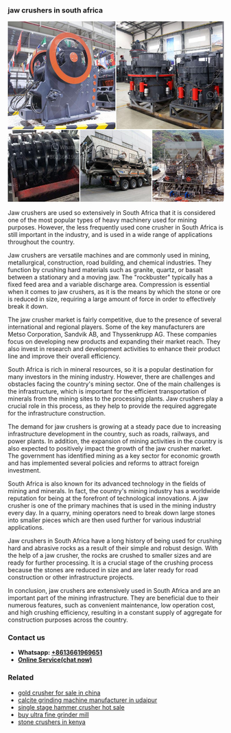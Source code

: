 <h3>jaw crushers in south africa</h3><img src='1706773311.jpg' alt=''><p>Jaw crushers are used so extensively in South Africa that it is considered one of the most popular types of heavy machinery used for mining purposes. However, the less frequently used cone crusher in South Africa is still important in the industry, and is used in a wide range of applications throughout the country.</p><p>Jaw crushers are versatile machines and are commonly used in mining, metallurgical, construction, road building, and chemical industries. They function by crushing hard materials such as granite, quartz, or basalt between a stationary and a moving jaw. The "rockbuster" typically has a fixed feed area and a variable discharge area. Compression is essential when it comes to jaw crushers, as it is the means by which the stone or ore is reduced in size, requiring a large amount of force in order to effectively break it down.</p><p>The jaw crusher market is fairly competitive, due to the presence of several international and regional players. Some of the key manufacturers are Metso Corporation, Sandvik AB, and Thyssenkrupp AG. These companies focus on developing new products and expanding their market reach. They also invest in research and development activities to enhance their product line and improve their overall efficiency.</p><p>South Africa is rich in mineral resources, so it is a popular destination for many investors in the mining industry. However, there are challenges and obstacles facing the country's mining sector. One of the main challenges is the infrastructure, which is important for the efficient transportation of minerals from the mining sites to the processing plants. Jaw crushers play a crucial role in this process, as they help to provide the required aggregate for the infrastructure construction.</p><p>The demand for jaw crushers is growing at a steady pace due to increasing infrastructure development in the country, such as roads, railways, and power plants. In addition, the expansion of mining activities in the country is also expected to positively impact the growth of the jaw crusher market. The government has identified mining as a key sector for economic growth and has implemented several policies and reforms to attract foreign investment.</p><p>South Africa is also known for its advanced technology in the fields of mining and minerals. In fact, the country's mining industry has a worldwide reputation for being at the forefront of technological innovations. A jaw crusher is one of the primary machines that is used in the mining industry every day. In a quarry, mining operators need to break down large stones into smaller pieces which are then used further for various industrial applications.</p><p>Jaw crushers in South Africa have a long history of being used for crushing hard and abrasive rocks as a result of their simple and robust design. With the help of a jaw crusher, the rocks are crushed to smaller sizes and are ready for further processing. It is a crucial stage of the crushing process because the stones are reduced in size and are later ready for road construction or other infrastructure projects.</p><p>In conclusion, jaw crushers are extensively used in South Africa and are an important part of the mining infrastructure. They are beneficial due to their numerous features, such as convenient maintenance, low operation cost, and high crushing efficiency, resulting in a constant supply of aggregate for construction purposes across the country.</p><h3>Contact us</h3><ul><li><strong>Whatsapp:&nbsp;<a href="https://wa.me/8613661969651">+8613661969651</a></strong></li><li><a href="https://swt.shibang-china.com/?git&amp;zhl&amp;jaw crushers in south africa"><strong>Online Service(chat now)</strong></a></li></ul><h3>Related</h3><ul><li><a href='gold crusher for sale in china.md'>gold crusher for sale in china</a></li><li><a href='calcite grinding machine manufacturer in udaipur.md'>calcite grinding machine manufacturer in udaipur</a></li><li><a href='single stage hammer crusher hot sale.md'>single stage hammer crusher hot sale</a></li><li><a href='buy ultra fine grinder mill.md'>buy ultra fine grinder mill</a></li><li><a href='stone crushers in kenya.md'>stone crushers in kenya</a></li></ul>